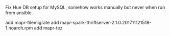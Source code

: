 Fix Hue DB setup for MySQL, somehow works manually but never when run from ansible.

add mapr-filemigrate
add mapr-spark-thriftserver-2.1.0.201711121518-1.noarch.rpm
add mapr-tez